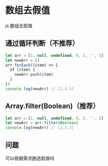 # 数组去假值

js 数组去假值

## 通过循环判断（不推荐）

```js
let arr = [1, null, undefined, 0, 2, '', 3]
let newArr = []
arr.forEach((item) => {
  if (item) {
    newArr.push(item)
  }
})
console.log(newArr) // [1,2,3]
```

## Array.filter(Boolean)（推荐）

```js
let arr = [1, null, undefined, 0, 2, '', 3]
let newArr = arr.filter(Boolean)
console.log(newArr) // [1,2,3]
```

## 问题

可以根据需求删选假值吗
